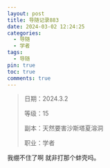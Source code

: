 ```yaml
---
layout: post
title: 导随记录883
date: 2024-03-02 12:24:25
categories:
  - 导随
  - 学者
tags:
  - 导随
pin: true
toc: true
comments: true
---
```

> 日期：2024.3.2
>
> 等级：15
>
> 副本：天然要害沙斯塔夏溶洞
>
> 职业：学者

我绷不住了啊 就非打那个蚌壳吗。